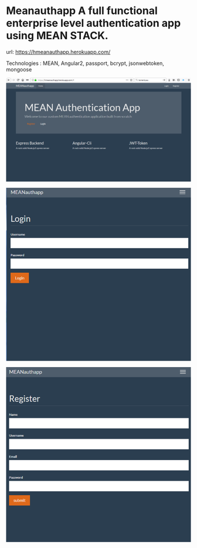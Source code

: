 # Meanauthapp A full functional enterprise level authentication app using MEAN STACK.

url: https://hmeanauthapp.herokuapp.com/

Technologies : MEAN, Angular2, passport, bcrypt, jsonwebtoken, mongoose


<p align="center">
<img src="screenshots/1.png" />
</p>

<p align="center">
<img src="screenshots/2.png" />
</p>

<p align="center">
<img src="screenshots/3.png" />
</p>
